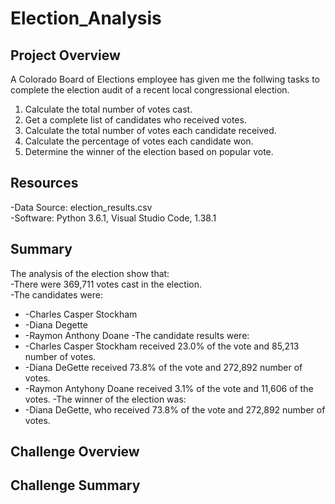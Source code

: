 # Election_Analysis

## Project Overview
A Colorado Board of Elections employee has given me the follwing tasks to complete the election audit of a recent local congressional election.

1. Calculate the total number of votes cast.
2. Get a complete list of candidates who received votes.
3. Calculate the total number of votes each candidate received.
4. Calculate the percentage of votes each candidate won.
5. Determine the winner of the election based on popular vote.

## Resources
-Data Source: election_results.csv <br />
-Software: Python 3.6.1, Visual Studio Code, 1.38.1

## Summary
The analysis of the election show that:<br />
-There were 369,711 votes cast in the election.<br />
-The candidates were:<br />
*    -Charles Casper Stockham
*   -Diana Degette
*    -Raymon Anthony Doane
-The candidate results were:<br />
*    -Charles Casper Stockham received 23.0% of the vote and 85,213 number of votes.
*    -Diana DeGette received 73.8% of the vote and 272,892 number of votes.
*    -Raymon Antyhony Doane received 3.1% of the vote and 11,606 of the votes.
-The winner of the election was:<br />
*    -Diana DeGette, who received 73.8% of the vote and 272,892 number of votes.

## Challenge Overview

## Challenge Summary
